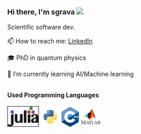 ### Hi there, I'm sgrava <img src="https://media.giphy.com/media/hvRJCLFzcasrR4ia7z/giphy.gif" width="25px">

Scientific software dev.

📫 How to reach me: [LinkedIn](https://www.linkedin.com/in/stefano-grava/)

🎓 PhD in quantum physics

🌱 I’m currently learning AI/Machine learning
<br>
<br>

**Used Programming Languages**  
<br>
<img border="1" height="45" src="./Julia_Programming_Language_Logo.svg"/>
<img height="45" src="https://raw.githubusercontent.com/github/explore/80688e429a7d4ef2fca1e82350fe8e3517d3494d/topics/python/python.png"/>
<img height="45" src="ISO_C++_Logo.svg.png"/>
<img height="45" src="https://raw.githubusercontent.com/github/explore/80688e429a7d4ef2fca1e82350fe8e3517d3494d/topics/matlab/matlab.png"/> 
<br>
<br>



<!--
**sgrava/sgrava** is a ✨ _special_ ✨ repository because its `README.md` (this file) appears on your GitHub profile.

Here are some ideas to get you started:

- 🔭 I’m currently working on ...
-  ...
- 👯 I’m looking to collaborate on ...
- 🤔 I’m looking for help with ...
- 💬 Ask me about ...
- 😄 Pronouns: ...
- ⚡ Fun fact: ...
-->
